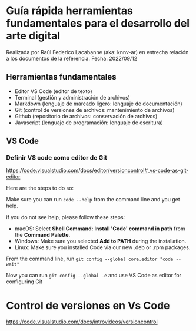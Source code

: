 # Guía rápida herramientas fundamentales para el desarrollo del arte digital

Realizada por Raúl Federico Lacabanne (aka: knnv-ar) en estrecha relación a los documentos de la referencia. Fecha: 2022/09/12

## Herramientas fundamentales

* Editor VS Code (editor de texto)
* Terminal (gestión y administración de archivos)
* Markdown (lenguaje de marcado ligero: lenguaje de documentación)
* Git (control de versiones de archivos: mantenimiento de archivos)
* Github (repositorio de archivos: conservación de archivos)
* Javascript (lenguaje de programación: lenguaje de escritura)

## VS Code

### Definir VS code como editor de Git

https://code.visualstudio.com/docs/editor/versioncontrol#_vs-code-as-git-editor

Here are the steps to do so:

Make sure you can run `code --help` from the command line and you get help.

if you do not see help, please follow these steps:

* macOS: Select **Shell Command: Install 'Code' command in path** from the **Command Palette**.
* Windows: Make sure you selected **Add to PATH** during the installation.
* Linux: Make sure you installed Code via our new .deb or .rpm packages.

From the command line, run `git config --global core.editor "code --wait"`

Now you can run `git config --global -e` and use VS Code as editor for configuring Git

# Control de versiones en Vs Code

https://code.visualstudio.com/docs/introvideos/versioncontrol




